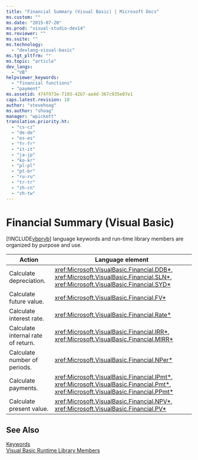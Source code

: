 ```yaml
---
title: "Financial Summary (Visual Basic) | Microsoft Docs"
ms.custom: ""
ms.date: "2015-07-20"
ms.prod: "visual-studio-dev14"
ms.reviewer: ""
ms.suite: ""
ms.technology: 
  - "devlang-visual-basic"
ms.tgt_pltfrm: ""
ms.topic: "article"
dev_langs: 
  - "VB"
helpviewer_keywords: 
  - "financial functions"
  - "payment"
ms.assetid: 474f973e-7103-42b7-aa4d-367c935e07e1
caps.latest.revision: 10
author: "stevehoag"
ms.author: "shoag"
manager: "wpickett"
translation.priority.ht: 
  - "cs-cz"
  - "de-de"
  - "es-es"
  - "fr-fr"
  - "it-it"
  - "ja-jp"
  - "ko-kr"
  - "pl-pl"
  - "pt-br"
  - "ru-ru"
  - "tr-tr"
  - "zh-cn"
  - "zh-tw"
---
```

# Financial Summary (Visual Basic)
[!INCLUDE[vbprvb](../../../csharp/programming-guide/concepts/linq/includes/vbprvb_md.md)] language keywords and run-time library members are organized by purpose and use.  
  
|Action|Language element|  
|------------|----------------------|  
|Calculate depreciation.|<xref:Microsoft.VisualBasic.Financial.DDB*>, <xref:Microsoft.VisualBasic.Financial.SLN*>, <xref:Microsoft.VisualBasic.Financial.SYD*>|  
|Calculate future value.|<xref:Microsoft.VisualBasic.Financial.FV*>|  
|Calculate interest rate.|<xref:Microsoft.VisualBasic.Financial.Rate*>|  
|Calculate internal rate of return.|<xref:Microsoft.VisualBasic.Financial.IRR*>, <xref:Microsoft.VisualBasic.Financial.MIRR*>|  
|Calculate number of periods.|<xref:Microsoft.VisualBasic.Financial.NPer*>|  
|Calculate payments.|<xref:Microsoft.VisualBasic.Financial.IPmt*>, <xref:Microsoft.VisualBasic.Financial.Pmt*>, <xref:Microsoft.VisualBasic.Financial.PPmt*>|  
|Calculate present value.|<xref:Microsoft.VisualBasic.Financial.NPV*>, <xref:Microsoft.VisualBasic.Financial.PV*>|  
  
## See Also  
 [Keywords](../../../visual-basic/language-reference/keywords/index.md)   
 [Visual Basic Runtime Library Members](../../../visual-basic/language-reference/runtime-library-members.md)